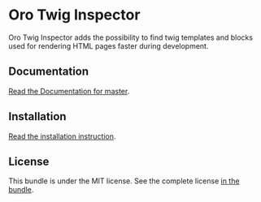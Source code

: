 # Oro Twig Inspector

Oro Twig Inspector adds the possibility to find twig templates and blocks used for rendering HTML pages faster during development.

Documentation
-------------
[Read the Documentation for master](./Bundle/Resources/doc/usage.md).

Installation
------------

[Read the installation instruction](./Bundle/Resources/doc/installation.md).

License
-------

This bundle is under the MIT license. See the complete license [in the bundle](LICENSE).
